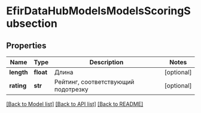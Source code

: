 # EfirDataHubModelsModelsScoringSubsection

## Properties
Name | Type | Description | Notes
------------ | ------------- | ------------- | -------------
**length** | **float** | Длина | [optional] 
**rating** | **str** | Рейтинг, соответствующий подотрезку | [optional] 

[[Back to Model list]](../README.md#documentation-for-models) [[Back to API list]](../README.md#documentation-for-api-endpoints) [[Back to README]](../README.md)

